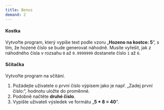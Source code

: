 ```yaml
---
title: Bonus
demand: 2
---
```


#### Kostka

Vytvořte program, který vypíše text podle vzoru „**Hozeno na kostce: 5**“, s tím, že hozené číslo se bude generovat náhodně. Musíte vyřešit, jak z náhodného čísla v rozsahu `0` až `0.9999999` dostanete číslo `1` až `6`.

#### Sčítačka

Vytvořte program na sčítání.

1.  Požádejte uživatele o první číslo výpisem jako je např. „Zadej první číslo:“, hodnotu uložte do proměnné.
1.  Podobně načtěte **druhé číslo**.
1.  Vypište uživateli výsledek ve formátu „**5 \* 8 = 40**“.
